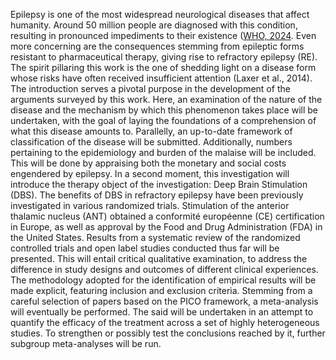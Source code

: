 Epilepsy is one of the most widespread neurological diseases that affect humanity.
Around 50 million people are diagnosed with this condition, resulting in pronounced impediments to their existence ([WHO, 2024]([url](https://www.who.int/news-room/fact-sheets/detail/epilepsy)).
Even more concerning are the consequences stemming from epileptic forms resistant to pharmaceutical therapy, giving rise to refractory epilepsy (RE).
The spirit pillaring this work is the one of shedding light on a disease form whose risks have often received insufficient attention (Laxer et al., 2014).
The introduction serves a pivotal purpose in the development of the arguments surveyed by this work. Here, an examination of the nature of the disease and the mechanism by which this phenomenon takes place will be undertaken,
with the goal of laying the foundations of a comprehension of what this disease amounts to. Parallelly, an up-to-date framework of classification of the disease will be submitted.
Additionally, numbers pertaining to the epidemiology and burden of the malaise will be included. This will be done by appraising both the monetary and social costs engendered by epilepsy.
In a second moment, this investigation will introduce the therapy object of the investigation: Deep Brain Stimulation (DBS). 
The benefits of DBS in refractory epilepsy have been previously investigated in various randomized trials. 
Stimulation of the anterior thalamic nucleus (ANT) obtained a conformité européenne (CE) certification in Europe, as well as approval by the Food and Drug Administration (FDA) in the United States.
Results from a systematic review of the randomized controlled trials and open label studies conducted thus far will be presented.
This will entail critical qualitative examination, to address the difference in study designs and outcomes of different clinical experiences.
The methodology adopted for the identification of empirical results will be made explicit, featuring inclusion and exclusion criteria.
Stemming from a careful selection of papers based on the PICO framework, a meta-analysis will eventually be performed.
The said will be undertaken in an attempt to quantify the efficacy of the treatment across a set of highly heterogeneous studies.
To strengthen or possibly test the conclusions reached by it, further subgroup meta-analyses will be run. 
